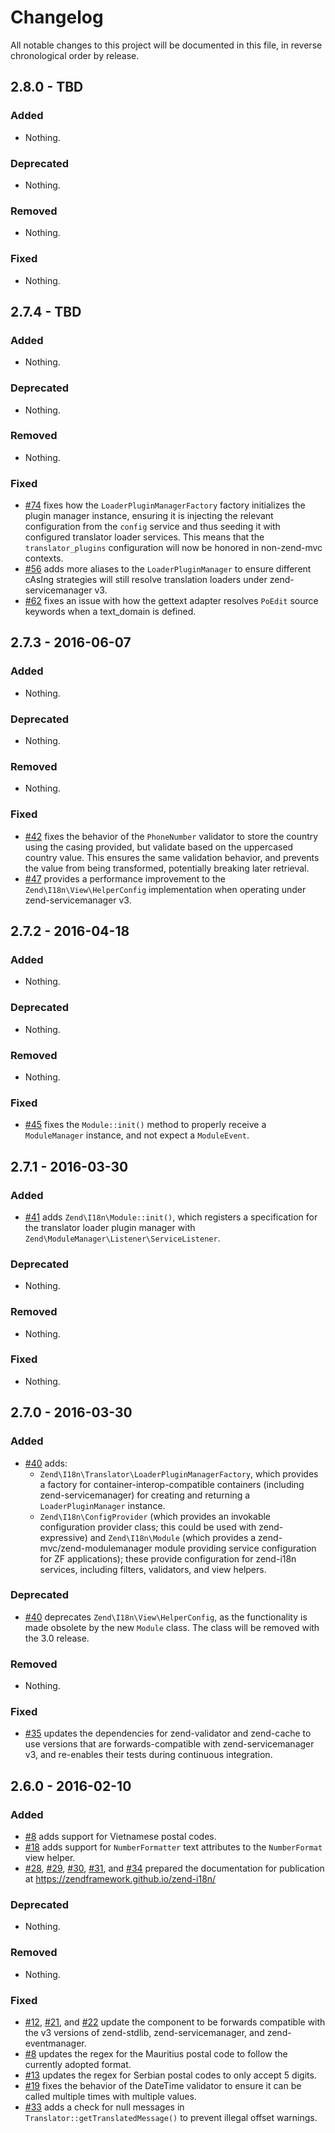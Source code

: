 # Changelog

All notable changes to this project will be documented in this file, in reverse chronological order by release.

## 2.8.0 - TBD

### Added

- Nothing.

### Deprecated

- Nothing.

### Removed

- Nothing.

### Fixed

- Nothing.

## 2.7.4 - TBD

### Added

- Nothing.

### Deprecated

- Nothing.

### Removed

- Nothing.

### Fixed

- [#74](https://github.com/zendframework/zend-i18n/pull/74) fixes how the
  `LoaderPluginManagerFactory` factory initializes the plugin manager instance,
  ensuring it is injecting the relevant configuration from the `config` service
  and thus seeding it with configured translator loader services. This means
  that the `translator_plugins` configuration will now be honored in
  non-zend-mvc contexts.
- [#56](https://github.com/zendframework/zend-i18n/pull/56) adds more aliases to
  the `LoaderPluginManager` to ensure different cAsIng strategies will still
  resolve translation loaders under zend-servicemanager v3.
- [#62](https://github.com/zendframework/zend-i18n/pull/62) fixes an issue with
  how the gettext adapter resolves `PoEdit` source keywords when a text_domain is
  defined.

## 2.7.3 - 2016-06-07

### Added

- Nothing.

### Deprecated

- Nothing.

### Removed

- Nothing.

### Fixed

- [#42](https://github.com/zendframework/zend-i18n/pull/42) fixes the
  behavior of the `PhoneNumber` validator to store the country using the casing
  provided, but validate based on the uppercased country value. This ensures
  the same validation behavior, and prevents the value from being transformed,
  potentially breaking later retrieval.
- [#47](https://github.com/zendframework/zend-i18n/pull/47) provides a
  performance improvement to the `Zend\I18n\View\HelperConfig` implementation
  when operating under zend-servicemanager v3.

## 2.7.2 - 2016-04-18

### Added

- Nothing.

### Deprecated

- Nothing.

### Removed

- Nothing.

### Fixed

- [#45](https://github.com/zendframework/zend-i18n/pull/45) fixes the
  `Module::init()` method to properly receive a `ModuleManager` instance, and
  not expect a `ModuleEvent`.

## 2.7.1 - 2016-03-30

### Added

- [#41](https://github.com/zendframework/zend-i18n/pull/41) adds
  `Zend\I18n\Module::init()`, which registers a specification for the translator
  loader plugin manager with `Zend\ModuleManager\Listener\ServiceListener`.

### Deprecated

- Nothing.

### Removed

- Nothing.

### Fixed

- Nothing.

## 2.7.0 - 2016-03-30

### Added

- [#40](https://github.com/zendframework/zend-i18n/pull/40) adds:
  - `Zend\I18n\Translator\LoaderPluginManagerFactory`, which provides a factory
    for container-interop-compatible containers (including zend-servicemanager)
    for creating and returning a `LoaderPluginManager` instance.
  - `Zend\I18n\ConfigProvider` (which provides an invokable configuration
    provider class; this could be used with zend-expressive) and
    `Zend\I18n\Module` (which provides a zend-mvc/zend-modulemanager module
    providing service configuration for ZF applications); these provide
    configuration for zend-i18n services, including filters, validators, and
    view helpers.

### Deprecated

- [#40](https://github.com/zendframework/zend-i18n/pull/40) deprecates
  `Zend\I18n\View\HelperConfig`, as the functionality is made obsolete by the
  new `Module` class. The class will be removed with the 3.0 release.

### Removed

- Nothing.

### Fixed

- [#35](https://github.com/zendframework/zend-i18n/pull/35) updates the
  dependencies for zend-validator and zend-cache to use versions that are
  forwards-compatible with zend-servicemanager v3, and re-enables their tests
  during continuous integration.

## 2.6.0 - 2016-02-10

### Added

- [#8](https://github.com/zendframework/zend-i18n/pull/8) adds support for
  Vietnamese postal codes.
- [#18](https://github.com/zendframework/zend-i18n/pull/18) adds support for
  `NumberFormatter` text attributes to the `NumberFormat` view helper.
- [#28](https://github.com/zendframework/zend-i18n/pull/28),
  [#29](https://github.com/zendframework/zend-i18n/pull/29),
  [#30](https://github.com/zendframework/zend-i18n/pull/30),
  [#31](https://github.com/zendframework/zend-i18n/pull/31), and
  [#34](https://github.com/zendframework/zend-i18n/pull/34) prepared the
  documentation for publication at https://zendframework.github.io/zend-i18n/

### Deprecated

- Nothing.

### Removed

- Nothing.

### Fixed

- [#12](https://github.com/zendframework/zend-i18n/pull/12),
  [#21](https://github.com/zendframework/zend-i18n/pull/21), and
  [#22](https://github.com/zendframework/zend-i18n/pull/22) update the
  component to be forwards compatible with the v3 versions of zend-stdlib,
  zend-servicemanager, and zend-eventmanager.
- [#8](https://github.com/zendframework/zend-i18n/pull/8) updates the regex for
  the Mauritius postal code to follow the currently adopted format.
- [#13](https://github.com/zendframework/zend-i18n/pull/13) updates the regex for
  Serbian postal codes to only accept 5 digits.
- [#19](https://github.com/zendframework/zend-i18n/pull/19) fixes the behavior
  of the DateTime validator to ensure it can be called multiple times with
  multiple values.
- [#33](https://github.com/zendframework/zend-i18n/pull/33) adds a check for
  null messages in `Translator::getTranslatedMessage()` to prevent illegal
  offset warnings.
